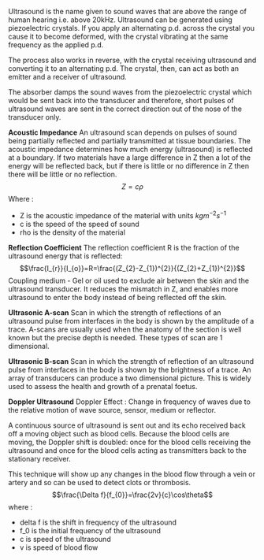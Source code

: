 Ultrasound is the name given to sound waves that are above the range of human hearing i.e. above 20kHz. Ultrasound can be generated using piezoelectric crystals. If you apply an alternating p.d. across the crystal you cause it to become deformed, with the crystal vibrating at the same frequency as the applied p.d. 

The process also works in reverse, with the crystal receiving ultrasound and converting it to an alternating p.d. The crystal, then, can act as both an emitter and a receiver of ultrasound.

The absorber damps the sound waves from the piezoelectric crystal which would be sent back into the transducer and therefore, short pulses of ultrasound waves are sent in the correct direction out of the nose of the transducer only.

**Acoustic Impedance**
An ultrasound scan depends on pulses of sound being partially reflected and partially transmitted at tissue boundaries. The acoustic impedance determines how much energy (ultrasound) is reflected at a boundary. If two materials have a large difference in Z then a lot of the energy will be reflected back, but if there is little or no difference in Z then there will be little or no reflection.
$$Z=c\rho$$
Where :
- Z is the acoustic impedance of the material with units $kgm^{-2}s^{-1}$
- c is the speed of the speed of sound 
- rho is the density of the material

**Reflection Coefficient**
The reflection coefficient R is the fraction of the ultrasound energy that is reflected:
$$\frac{I_{r}}{I_{o}}=R=\frac{(Z_{2}-Z_{1})^{2}}{(Z_{2}+Z_{1})^{2}}$$
Coupling medium - Gel or oil used to exclude air between the skin and the ultrasound transducer. It reduces the mismatch in Z, and enables more ultrasound to enter the body instead of being reflected off the skin.

**Ultrasonic A-scan**
Scan in which the strength of reflections of an ultrasound pulse from interfaces in the body is shown by the amplitude of a trace. A-scans are usually used when the anatomy of the section is well known but the precise depth is needed. These types of scan are 1 dimensional.

**Ultrasonic B-scan**
Scan in which the strength of reflection of an ultrasound pulse from interfaces in the body is shown by the brightness of a trace. An array of transducers can produce a two dimensional picture. This is widely used to assess the health and growth of a prenatal foetus.

**Doppler Ultrasound**
Doppler Effect : Change in frequency of waves due to the relative motion of wave source, sensor, medium or reflector. 

A continuous source of ultrasound is sent out and its echo received back off a moving object such as blood cells. Because the blood cells are moving, the Doppler shift is doubled: once for the blood cells receiving the ultrasound and once for the blood cells acting as transmitters back to the stationary receiver.

This technique will show up any changes in the blood flow through a vein or artery and so can be used to detect clots or thrombosis.
$$\frac{\Delta f}{f_{0}}=\frac{2v}{c}\cos\theta$$
where : 
- delta f is the shift in frequency of the ultrasound
- f_0 is the initial frequency of the ultrasound 
- c is speed of the ultrasound 
- v is speed of blood flow